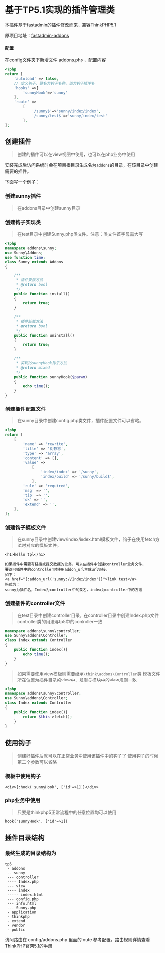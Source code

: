 # 基于TP5.1实现的插件管理类

本插件基于fastadmin的插件修改而来，兼容ThinkPHP5.1

原项目地址：[fastadmin-addons](https://github.com/karsonzhang/fastadmin-addons)

#### 配置

在config文件夹下新增文件 addons.php ，配置内容

```php
<?php
return [
    'autoload' => false,
    // 定义钩子，键名为钩子名称，值为钩子插件名
    'hooks' =>[
        'sunnyHook'=>'sunny'
    ],
    'route' =>
        [
            '/sunny$'=>'sunny/index/index',
            '/sunny/test$'=>'sunny/index/test'
        ],
];

```

## 创建插件
> 创建的插件可以在view视图中使用，也可以在php业务中使用
 
安装完成后访问系统时会在项目根目录生成名为`addons`的目录，在该目录中创建需要的插件。

下面写一个例子：

### 创建sunny插件
> 在addons目录中创建sunny目录

### 创建钩子实现类
> 在test目录中创建Sunny.php类文件。注意：类文件首字母需大写

```php
<?php
namespace addons\sunny;
use Sunny\Addons;
use function time;
class Sunny extends Addons
{

    /**
     * 插件安装方法
     * @return bool
     */
    public function install()
    {
        return true;
    }

    /**
     * 插件卸载方法
     * @return bool
     */
    public function uninstall()
    {
        return true;
    }

    /**
     * 实现的sunnyHook钩子方法
     * @return mixed
     */
    public function sunnyHook($param)
    {
        echo time();
    }
}

```

### 创建插件配置文件
> 在sunny目录中创建config.php类文件，插件配置文件可以省略。

```php
<?php
return [
    [
        'name' => 'rewrite',
        'title' => '伪静态',
        'type' => 'array',
        'content' => [],
        'value' =>
            [
                'index/index' => '/sunny',
                'index/build' => '/sunny/build$',
            ],
        'rule' => 'required',
        'msg' => '',
        'tip' => '',
        'ok' => '',
        'extend' => '',
    ],
];

```

### 创建钩子模板文件
> 在sunny目录中创建view/index/index.html模板文件，钩子在使用fetch方法时对应的模板文件。

```
<h1>hello tpl</h1>

如果插件中需要有链接或提交数据的业务，可以在插件中创建controller业务文件，
要访问插件中的controller时使用addon_url生成url链接。
如下：
<a href="{:addon_url('sunny://Index/index')}">link test</a>
格式为：
sunny为插件名，Index为controller中的类名，index为controller中的方法
```

### 创建插件的controller文件
> 在test目录中创建controller目录，在controller目录中创建Index.php文件
> controller类的用法与tp5中的controller一致

```php
namespace addons\sunny\controller;
use Sunny\addons\Controller;
class Index extends Controller
{
    public function index(){
        echo time();
    }
}
```
> 如果需要使用view模板则需要继承`\think\addons\Controller`类
> 模板文件所在位置为插件目录的view中，规则与模块中的view规则一致

```php
<?php
namespace addons\sunny\controller;
use Sunny\addons\Controller;
class Index extends Controller
{
    public function index(){
        return $this->fetch();
    }
}
```

## 使用钩子
> 创建好插件后就可以在正常业务中使用该插件中的钩子了
> 使用钩子的时候第二个参数可以省略

### 模板中使用钩子

```
<div>{:hook('sunnyHook', ['id'=>1])}</div>
```

### php业务中使用
> 只要是thinkphp5正常流程中的任意位置均可以使用

```
hook('sunnyHook', ['id'=>1])
```

## 插件目录结构
### 最终生成的目录结构为

```
tp5
 - addons
 -- sunny
 --- controller
 ---- Index.php
 --- view
 ---- index
 ----- index.html
 --- config.php
 --- info.html
 --- Sunny.php
 - application
 - thinkphp
 - extend
 - vendor
 - public
```

访问路由在 config/addons.php 里面的route 参考配置，路由规则详情查看ThinkPHP官网5.1的手册